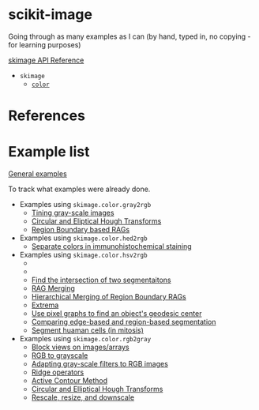 # scikit-image
Going through as many examples as I can (by hand, typed in, no copying - for learning purposes)


[skimage API Reference](https://scikit-image.org/docs/stable/api/api.html)
- `skimage`
  * [`color`](https://scikit-image.org/docs/stable/api/skimage.color.html)


# References

# Example list
[General examples](https://scikit-image.org/docs/stable/auto_examples/)

To track what examples were already done.
- Examples using `skimage.color.gray2rgb`
  * [Tining gray-scale images](https://scikit-image.org/docs/stable/auto_examples/color_exposure/plot_tinting_grayscale_images.html#sphx-glr-auto-examples-color-exposure-plot-tinting-grayscale-images-py)
  * [Circular and Eliptical Hough Transforms](https://scikit-image.org/docs/stable/auto_examples/edges/plot_circular_elliptical_hough_transform.html#sphx-glr-auto-examples-edges-plot-circular-elliptical-hough-transform-py)
  * [Region Boundary based RAGs](https://scikit-image.org/docs/stable/auto_examples/segmentation/plot_rag_boundary.html#sphx-glr-auto-examples-segmentation-plot-rag-boundary-py)
- Examples using `skimage.color.hed2rgb`
  * [Separate colors in immunohistochemical staining](https://scikit-image.org/docs/stable/auto_examples/color_exposure/plot_ihc_color_separation.html#sphx-glr-auto-examples-color-exposure-plot-ihc-color-separation-py)
- Examples using `skimage.color.hsv2rgb`
  * []()
  * []()
  * [Find the intersection of two segmentaitons](https://scikit-image.org/docs/stable/auto_examples/segmentation/plot_join_segmentations.html#sphx-glr-auto-examples-segmentation-plot-join-segmentations-py)
  * [RAG Merging](https://scikit-image.org/docs/stable/auto_examples/segmentation/plot_rag_merge.html#sphx-glr-auto-examples-segmentation-plot-rag-merge-py)
  * [Hierarchical Merging of Region Boundary RAGs](https://scikit-image.org/docs/stable/auto_examples/segmentation/plot_boundary_merge.html#sphx-glr-auto-examples-segmentation-plot-boundary-merge-py)
  * [Extrema](https://scikit-image.org/docs/stable/auto_examples/segmentation/plot_extrema.html#sphx-glr-auto-examples-segmentation-plot-extrema-py)
  * [Use pixel graphs to find an object's geodesic center](https://scikit-image.org/docs/stable/auto_examples/applications/plot_pixel_graphs.html#sphx-glr-auto-examples-applications-plot-pixel-graphs-py)
  * [Comparing edge-based and region-based segmentation](https://scikit-image.org/docs/stable/auto_examples/applications/plot_coins_segmentation.html#sphx-glr-auto-examples-applications-plot-coins-segmentation-py)
  * [Segment huaman cells (in mitosis)](https://scikit-image.org/docs/stable/auto_examples/applications/plot_human_mitosis.html#sphx-glr-auto-examples-applications-plot-human-mitosis-py)
- Examples using `skimage.color.rgb2gray`
  * [Block views on images/arrays](https://scikit-image.org/docs/stable/auto_examples/numpy_operations/plot_view_as_blocks.html#sphx-glr-auto-examples-numpy-operations-plot-view-as-blocks-py)
  * [RGB to grayscale](https://scikit-image.org/docs/stable/auto_examples/color_exposure/plot_rgb_to_gray.html#sphx-glr-auto-examples-color-exposure-plot-rgb-to-gray-py)
  * [Adapting gray-scale filters to RGB images](https://scikit-image.org/docs/stable/auto_examples/color_exposure/plot_adapt_rgb.html#sphx-glr-auto-examples-color-exposure-plot-adapt-rgb-py)
  * [Ridge operators](https://scikit-image.org/docs/stable/auto_examples/edges/plot_ridge_filter.html#sphx-glr-auto-examples-edges-plot-ridge-filter-py)
  * [Active Contour Method](https://scikit-image.org/docs/stable/auto_examples/edges/plot_active_contours.html#sphx-glr-auto-examples-edges-plot-active-contours-py)
  * [Circular and Elliptical Hough Transforms](https://scikit-image.org/docs/stable/auto_examples/edges/plot_circular_elliptical_hough_transform.html#sphx-glr-auto-examples-edges-plot-circular-elliptical-hough-transform-py)
  * [Rescale, resize, and downscale](https://scikit-image.org/docs/stable/auto_examples/transform/plot_rescale.html#sphx-glr-auto-examples-transform-plot-rescale-py)